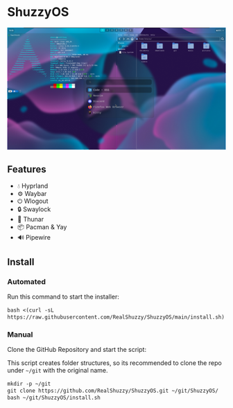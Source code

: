 # ShuzzyOS
!["Preview of ShuzzyOS"](assets/preview.png)

## Features
- 💧 Hyprland
- ⚙ Waybar
- ⏻ Wlogout
- 🔒 Swaylock
- 📁 Thunar
- 📦 Pacman & Yay
- 🔊 Pipewire

## Install
### Automated
Run this command to start the installer:
```
bash <(curl -sL https://raw.githubusercontent.com/RealShuzzy/ShuzzyOS/main/install.sh)
```
### Manual
Clone the GitHub Repository and start the script:

This script creates folder structures, so its recommended to clone the repo under `~/git` with the original name. 
```
mkdir -p ~/git
git clone https://github.com/RealShuzzy/ShuzzyOS.git ~/git/ShuzzyOS/
bash ~/git/ShuzzyOS/install.sh
```
